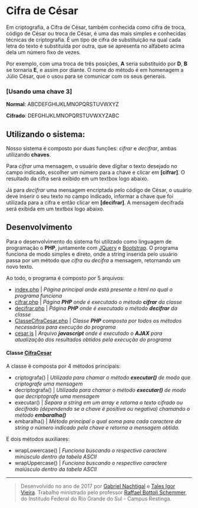# Cifra de César

Em criptografia, a Cifra de César, também conhecida como cifra de troca, código de César ou troca de César,
é uma das mais simples e conhecidas técnicas de criptografia. É um tipo de cifra de substituição na qual cada
letra do texto é substituída por outra, que se apresenta no alfabeto acima dela um número fixo de vezes.

Por exemplo, com uma troca de três posições, **A** seria substituído por **D**, **B** se tornaria **E**, e assim por diante.
O nome do método é em homenagem a Júlio César, que o usou para se comunicar com os seus generais.

### [Usando uma chave 3]

**Normal**:  ABCDEFGHIJKLMNOPQRSTUVWXYZ 

**Cifrado**: DEFGHIJKLMNOPQRSTUVWXYZABC

## Utilizando o sistema:
Nosso sistema é composto por duas funções: *cifrar* e *decifrar*, ambas utilizando **chaves**.

Para *cifrar* uma mensagem, o usuário deve digitar o texto desejado no campo indicado, escolher um número para a chave e clicar em **[cifrar]**.
O resultado da cifra será exibido em um textbox logo abaixo.

Já para *decifrar* uma mensagem encriptada pelo código de César, o usuário deve inserir o seu texto no campo indicado, informar a chave que foi utilizada para a cifra e então clicar em **[decifrar]**.
A mensagem decifrada será exibida em um textbox logo abaixo.


## Desenvolvimento

Para o desenvolvimento do sistema foi utilizado como linguagem de programação o **PHP**, juntamente com [JQuery](https://github.com/jquery/jquery) e [Bootstrap](http://getbootstrap.com/).
O programa funciona de modo simples e direto, onde a string inserida pelo usuário passa por um método que *cifra* ou *decifra* a mensagem, retornando um novo texto.

Ao todo, o programa é composto por 5 arquivos:

- [index.php](../gnachtigal/codec/index.php) | *Página principal onde está presente o html no qual o programa funciona*
- [cifrar.php](../gnachtigal/codec/cifrar.php) | *Página **PHP** onde é executado o método **cifrar** da classe*
- [decifrar.php](../gnachtigal/codec/cifrar.php) | *Página **PHP** onde é executado o método **decifrar** da classe*
- [ClasseCifraCesar.php](../gnachtigal/codec/ClasseCifraCesar.php) | *Classe **PHP** composta por todos os métodos necessários para execução do programa*
- [cesar.js](../gnachtigal/codec/cesar.js) | *Arquivo **javascript** onde é executado o **AJAX** para atualização dos resultados obtidos pela execução do programa*

#### Classe [CifraCesar](../gnachtigal/codec/ClasseCifraCesar.php)

A classe é composta por 4 métodos principais:
- criptografa() | *Utilizada para chamar o método **executar()** de modo que criptografe uma mensagem*
- decriptografa() | *Utilizada para chamar o método **executar()** de modo que decriptografe uma mensagem*
- executar() | *Separa a string em um array e retorna o texto cifrado ou decifrado (dependendo se a chave é positiva ou negativa) chamando o método **embaralha()***
- embaralha() | *Método principal o qual soma para cada caractere da string o número indicado pela chave e retorna a mensagem obtida.*

E dois métodos auxiliares:
- wrapLowercase() | *Funciona buscando o respectivo caractere minúsculo dentro da tabela ASCII*
- wrapUppercase() | *Funciona buscando o respectivo caractere maiúsculo dentro da tabela ASCII*

---

> Desenvolvido no ano de 2017 por [Gabriel Nachtigal](https://github.com/gnachtigal) e [Tales Igor Vieira](https://github.com/Talesigor).
> Trabalho ministrado pelo professor [Raffael Bottoli Schemmer](https://github.com/RaffaelSchemmer), do Institudo Federal do Rio Grande do Sul - Campus Restinga.
